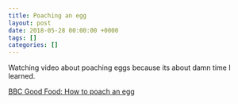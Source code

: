 ```yaml
---
title: Poaching an egg
layout: post
date: 2018-05-28 00:00:00 +0000
tags: []
categories: []
---
```

Watching video about poaching eggs because its about damn time I learned. 

[BBC Good Food: How to poach an egg](https://www.bbcgoodfood.com/videos/techniques/how-poach-egg)